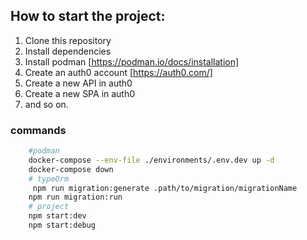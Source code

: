 ## How to start the project:

1. Clone this repository
2. Install dependencies
3. Install podman [https://podman.io/docs/installation]
4. Create an auth0 account [https://auth0.com/]
5. Create a new API in auth0
6. Create a new SPA in auth0
7. and so on.

### commands

```bash
    #podman
    docker-compose --env-file ./environments/.env.dev up -d
    docker-compose down
    # typeOrm
     npm run migration:generate .path/to/migration/migrationName
    npm run migration:run
    # project
    npm start:dev
    npm start:debug

```
